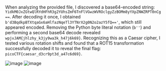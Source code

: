 

When analyzing the provided file, I discovered a base64-encoded string: `YidkM0JxZGtwQlRYdHFhR3g2YUhsZmF6TnFlVGwzWVROclgyZzBOMm8yYXpZNWZRPT0nCg==`. After decoding it once, I obtained `b'd3BqdkpBTXtqaGx6aHlfazNqeTl3YTNrX2g0N2o2azY5fQ=='`, which still appeared encoded. Removing the Python byte literal notation (`b''`) and performing a second base64 decode revealed `wpjvJAM{jhlzhy_k3jy9wa3k_h47j6k69}`. Recognizing this as a Caesar cipher, I tested various rotation shifts and found that a ROT15 transformation successfully decoded it to reveal the final flag: `picoCTF{caesar_d3cr9pt3d_a47c6d69}`. 

![image](https://github.com/user-attachments/assets/f40dd782-0812-4ff2-9b46-6b0566fa8d23)
![image](https://github.com/user-attachments/assets/9cfa45a4-6646-4b59-9f44-33d587f5ba3b)
